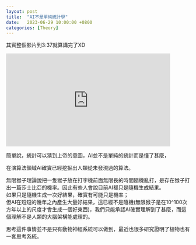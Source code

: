 ```yaml
---
layout: post
title:  "AI不是單純統計學"
date:   2023-06-29 10:00:00 +0800
categories: [Theory]
---
```


其實整個影片到3:37就算講完了XD
<iframe width="450" height="255" src="https://www.youtube.com/embed/KXneyL1_6ZM" title="YouTube video player" frameborder="0" ></iframe>

簡單說，統計可以猜到上帝的意圖，AI並不是單純的統計而是懂了甚麼，

在演算法領域AI確實已經挖掘出人類從未發現過的算法。

無限猴子理論說把一隻猴子放在打字機前面無限長的時間隨機亂打，是存在猴子打出一篇莎士比亞的機率。因此有些人會說目前AI都只是隨機生成結果。  
如果只是隨機生成一次好結果，確實有可能只是機率；  
但AI在短短的幾年之內產生大量好結果，這已經不是隨機(無限猴子是在10^100次方年以上的尺度才會生成一個好東西)，我們只能承認AI確實理解到了甚麼，而這個理解不是人類的大腦架構能處理的。

思考這件事情並不是只有動物神經系統可以做到，最近也很多研究證明了植物也有一套思考系統。 